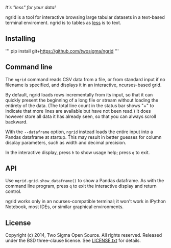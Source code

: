 _It's "less" for your data!_

ngrid is a tool for interactive browsing large tabular datasets in a text-based
terminal enviroment.  ngrid is to tables as
[less](http://en.wikipedia.org/wiki/Less_%28Unix%29) is to text.


## Installing

'''
pip install git+https://github.com/twosigma/ngrid
'''


## Command line

The `ngrid` command reads CSV data from a file, or from standard input if no
filename is specified, and displays it in an interactive, ncurses-based grid.  

By default, ngrid loads rows incrementally from its input, so that it can
quickly present the beginning of a long file or stream without loading the
entirety of the data.  (The total line count in the status bar shows "+" to
indicate that more lines are available but have not been read.)  It does however
store all data it has already seen, so that you can always scroll backward.

With the `--dataframe` option, `ngrid` instead loads the entire input into a 
Pandas dataframe at startup.  This may result in better guesses for column
display parameters, such as width and decimal precision.

In the interactive display, press `h` to show usage help; press `q` to exit.


## API

Use `ngrid.grid.show_dataframe()` to show a Pandas dataframe.  As with the
command line program, press `q` to exit the interactive display and return
control.

ngrid works only in an ncurses-compatible terminal; it won't work in IPython
Notebook, most IDEs, or similar graphical environments.



## License

Copyright (c) 2014, Two Sigma Open Source.  All rights reserved.  Released under
the BSD three-clause license.  See [LICENSE.txt](LICENSE.txt) for details.

